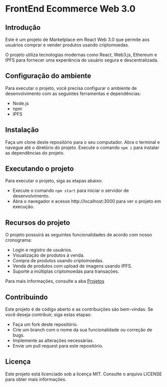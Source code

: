 # FrontEnd Ecommerce Web 3.0

## Introdução

Este é um projeto de Marketplace em React Web 3.0 que permite aos usuários comprar e vender produtos usando criptomoedas.

O projeto utiliza tecnologias modernas como React, Web3.js, Ethereum e IPFS para fornecer uma experiência de usuário segura e descentralizada.

## Configuração do ambiente

Para executar o projeto, você precisa configurar o ambiente de desenvolvimento com as seguintes ferramentas e dependências:

- Node.js
- npm
- IPFS

## Instalação

Faça um clone deste repositório para o seu computador.
Abra o terminal e navegue até o diretório do projeto.
Execute o comando `npm i` para instalar as dependências do projeto.

## Executando o projeto

Para executar o projeto, siga as etapas abaixo:

- Execute o comando `npm start` para iniciar o servidor de desenvolvimento.
- Abra o navegador e acesse http://localhost:3000 para ver o projeto em execução.

## Recursos do projeto

O projeto possuirá as seguintes funcionalidades de acordo com nosso cronograma:

- Login e registro de usuários.
- Visualização de produtos à venda.
- Compra de produtos usando criptomoedas.
- Venda de produtos com upload de imagens usando IPFS.
- Suporte a múltiplas criptomoedas para transações.

Para mais informações, consulte a aba [Projetos](https://github.com/orgs/Computeiros-Estonia/projects/1/views/1)

## Contribuindo

Este projeto é de código aberto e as contribuições são bem-vindas. Se você deseja contribuir, siga estas etapas:

- Faça um fork deste repositório.
- Crie um branch com o nome da sua funcionalidade ou correção de bugs.
- Implemente as alterações necessárias.
- Envie um pull request para este repositório.

## Licença

Este projeto está licenciado sob a licença MIT. Consulte o arquivo LICENSE para obter mais informações.
